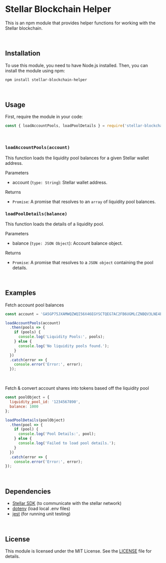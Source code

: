 # Stellar Blockchain Helper

This is an npm module that provides helper functions for working with the Stellar blockchain.

<br>

## Installation

To use this module, you need to have Node.js installed. Then, you can install the module using npm:

```bash
npm install stellar-blockchain-helper
```
<br>

## Usage
First, require the module in your code:
```js
const { loadAccountPools, loadPoolDetails } = require('stellar-blockchain-helper');
```
<br>

### ```loadAccountPools(account)```
This function loads the liquidity pool balances for a given Stellar wallet address.

Parameters
- account (`type: String`): Stellar wallet address.

Returns
- `Promise`: A promise that resolves to an `array` of liquidity pool balances.



### ```loadPoolDetails(balance)```
This function loads the details of a liquidity pool.

Parameters
- balance (`type: JSON Object`): Account balance object.

Returns
- `Promise`: A promise that resolves to a `JSON object` containing the pool details.

<br>

## Examples
Fetch account pool balances
```js
const account = 'GA5GP75JXAMWQZWQI56X46EGYSCTQEG7AC2FB6UGMLCZNBQV3LNE4EKX';

loadAccountPools(account)
  .then(pools => {
    if (pools) {
      console.log('Liquidity Pools:', pools);
    } else {
      console.log('No liquidity pools found.');
    }
  })
  .catch(error => {
    console.error('Error:', error);
  });
````

<br>

Fetch & convert account shares into tokens based off the liquidity pool
```js
const poolObject = {
  liquidity_pool_id: '1234567890',
  balance: 1000
};

loadPoolDetails(poolObject)
  .then(pool => {
    if (pool) {
      console.log('Pool Details:', pool);
    } else {
      console.log('Failed to load pool details.');
    }
  })
  .catch(error => {
    console.error('Error:', error);
});
```

<br>

## Dependencies
- [Stellar SDK](https://www.npmjs.com/package/stellar-sdk) (to communicate with the stellar network)
- [dotenv](https://www.npmjs.com/package/dotenv) (load local .env files)
- [jest](https://www.npmjs.com/package/jest) (for running unit testing)

<br>

## License
This module is licensed under the MIT License. See the [LICENSE](#) file for details.
